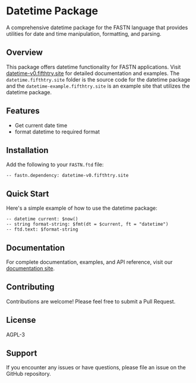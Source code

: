 # Datetime Package 

A comprehensive datetime package for the FASTN language that provides utilities for date and time manipulation, formatting, and parsing.

## Overview

This package offers datetime functionality for FASTN applications. Visit [datetime-v0.fifthtry.site](https://datetime-v0.fifthtry.site) for detailed documentation and examples. The `datetime.fifthtry.site` folder is the source code for the datetime package and the `datetime-example.fifthtry.site` is an example site that utilizes the datetime package.

## Features

- Get current date time
- format datetime to required format

## Installation

Add the following to your `FASTN.ftd` file:

```ftd
-- fastn.dependency: datetime-v0.fifthtry.site
```

## Quick Start

Here's a simple example of how to use the datetime package:

```ftd
-- datetime current: $now()
-- string format-string: $fmt(dt = $current, ft = "datetime")
-- ftd.text: $format-string
```

## Documentation

For complete documentation, examples, and API reference, visit our [documentation site](https://datetime-v0.fifthtry.site).

## Contributing

Contributions are welcome! Please feel free to submit a Pull Request.

## License

AGPL-3

## Support

If you encounter any issues or have questions, please file an issue on the GitHub repository.